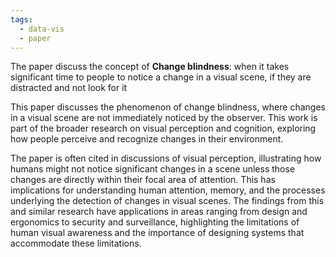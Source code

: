 ```yaml
---
tags:
  - data-vis
  - paper
---
```

The paper discuss the concept of **Change blindness**: when it takes significant time to people to notice a change in a visual scene, if they are distracted and not look for it

This paper discusses the phenomenon of change blindness, where changes in a visual scene are not immediately noticed by the observer. This work is part of the broader research on visual perception and cognition, exploring how people perceive and recognize changes in their environment.

The paper is often cited in discussions of visual perception, illustrating how humans might not notice significant changes in a scene unless those changes are directly within their focal area of attention. This has implications for understanding human attention, memory, and the processes underlying the detection of changes in visual scenes. The findings from this and similar research have applications in areas ranging from design and ergonomics to security and surveillance, highlighting the limitations of human visual awareness and the importance of designing systems that accommodate these limitations.